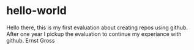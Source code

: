 # hello-world
Hello there,
this is my first evaluation about creating repos using github.
After one year I pickup the evaluation to continue my experiance with github.
Ernst Gross
